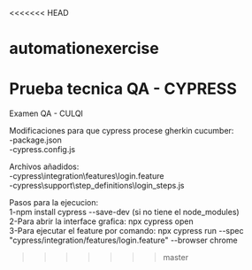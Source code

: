 <<<<<<< HEAD
# automationexercise
Prueba tecnica QA - CYPRESS
=======
Examen QA - CULQI

Modificaciones para que cypress procese gherkin cucumber:<br>
-package.json<br>
-cypress.config.js <br>

Archivos añadidos:<br>
-cypress\integration\features\login.feature<br>
-cypress\support\step_definitions\login_steps.js<br>

Pasos para la ejecucion:<br>
1-npm install cypress --save-dev (si no tiene el node_modules)<br>
2-Para abrir la interface grafica: npx cypress open<br>
3-Para ejecutar el feature por comando: npx cypress run --spec "cypress/integration/features/login.feature" --browser chrome<br>
>>>>>>> master
